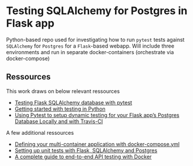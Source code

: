 # Testing SQLAlchemy for Postgres in Flask app
Python-based repo used for investigating how to run `pytest` tests against `SQLAlchemy` for `Postgres` for a `Flask`-based webapp. Will include three environments and run in separate docker-containers (orchestrate via docker-compose)

## Ressources
This work draws on below relevant ressources
* [Testing Flask SQLAlchemy database with pytest](https://xvrdm.github.io/2017/07/03/testing-flask-sqlalchemy-database-with-pytest/)
* [Getting started with testing in Python](https://realpython.com/python-testing/)
* [Using Pytest to setup dynamic testing for your Flask app’s Postgres Database Locally and with Travis-CI](https://medium.com/@aswens0276/using-pytest-to-setup-dynamic-testing-for-your-flask-apps-postgres-database-locally-and-with-39a14c3dc421)

A few additional ressources
* [Defining your multi-container application with docker-compose.yml](https://docs.microsoft.com/en-us/dotnet/architecture/microservices/multi-container-microservice-net-applications/multi-container-applications-docker-compose)
* [Setting up unit tests with Flask, SQLAlchemy and Postgres](http://kronosapiens.github.io/blog/2014/07/29/setting-up-unit-tests-with-flask.html)
* [A complete guide to end-to-end API testing with Docker](https://www.freecodecamp.org/news/end-to-end-api-testing-with-docker/)
